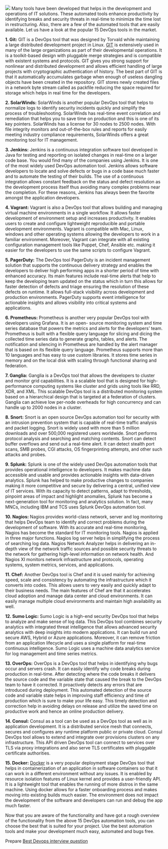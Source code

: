 ![](https://images.viblo.asia/9d473986-1d62-4abf-b3f1-c537fbde4178.jpg)
Many tools have been developed that helps in the development and operations of IT solutions. These automated tools enhance productivity by identifying breaks and security threats in real-time to minimize the time lost in restructuring. Also, there are a few of the automated tools that are easily available. Let us have a look at the popular 15 DevOps tools in the market.

**1. Git:** GIT is a DevOps tool that was designed by Torvald while maintaining a large distributed development project in Linux. [GIT](https://www.onlineinterviewquestions.com/git-interview-questions/) is extensively used in many of the large organizations as part of their developmental operations. It is a toolkit-based design with pluggable merge strategies and is compatible with existent systems and protocols. GIT gives you strong support for nonlinear and distributed development and allows efficient handling of large projects with cryptographic authentication of history. The best part of GIT is that it automatically accumulates garbage when enough of useless dangling objects have been created in the repository. GIT stores newly created files in a network byte stream called as packfile reducing the space required for storage which helps in real time for the developers. 
 
**2. SolarWinds:** SolarWinds is another popular DevOps tool that helps to normalize logs to identify security incidents quickly and simplify the process of troubleshooting. SolarWinds has real-time event correlation and remediation that helps you to save time on production and this is one of its key pointers. SolarWinds has a license for 30 nodes to 2500 nodes. With file integrity monitors and out-of-the-box rules and reports for easily meeting industry compliance requirements, SolarWinds offers a great monitoring tool for IT management.

**3. Jenkins:** Jenkins is a continuous integration software tool developed in Java for testing and reporting on isolated changes in real-time on a larger code base. You would find many of the companies using Jenkins. It is one of the most widely used DevOps automation tool. Jenkins allows software developers to locate and solve defects or bugs in a code base much faster and to automate the testing of their builds. The use of a continuous integration allows constant feedback on the status and defect resolution as the development process itself thus avoiding many complex problems near the completion. For these reasons, Jenkins has always been the favorite amongst the application developers.
 
**4. Vagrant:** Vagrant is also a DevOps tool that allows building and managing virtual machine environments in a single workflow. It allows faster development of environment setup and increases productivity. It enables users to create and configure lightweight reproducible and portable development environments. Vagrant is compatible with Mac, Linux, windows and other operating systems allowing the developers to work in a familiar environment. Moreover, Vagrant can integrate with all existing configuration management tools like Puppet, Chef, Ansible etc. making it easier for the developers to use the same scripts to configure Vagrant.
 
**5. PagerDuty:** The DevOps tool PagerDuty is an incident management solution that supports the continuous delivery strategy and enables the developers to deliver high performing apps in a shorter period of time with enhanced accuracy. Its main features include real-time alerts that help to keep the developing team updated on the status which in turn this allows for faster detection of defects and triage ensuring the resolution of these defects on runtime. It allows full-stack visibility across development and production environments. PagerDuty supports event intelligence for actionable insights and allows visibility into critical systems and applications.

**6. Prometheus:** Prometheus is another very popular DevOps tool with developers using Grafana. It is an open- source monitoring system and time series database that powers the metrics and alerts for the developers’ team. Prometheus is built with a flexible query language for slicing and dicing the collected time series data to generate graphs, tables, and alerts. The notification and silencing in Prometheus are handled by the alert manager that is based on its flexible query language. Prometheus supports more than 10 languages and has easy to use custom libraries. It stores time series in memory and on the local disk with scaling through functional sharing and federation.

**7. Ganglia:** Ganglia is a DevOps tool that allows the developers to cluster and monitor grid capabilities. It is a scalable tool that is designed for high-performance computing systems like cluster and grids using tools like RRD, XDR, and XML. This scalable DevOps tool is a distributed monitoring system based on a hierarchical design that is targeted at a federation of clusters. Ganglia can achieve low per-node overheads for high concurrency and can handle up to 2000 nodes in a cluster.

**8. Snort:** Snort is an open source DevOps automation tool for security with an intrusion prevention system that is capable of real-time traffic analysis and packet logging. Snort is widely used with more than 5 million downloads and over 500,000 registered users worldwide. Snort performs protocol analysis and searching and matching contents. Snort can detect buffer overflows and send out a real-time alert. It can detect stealth port scans, SMB probes, CGI attacks, OS fingerprinting attempts, and other such attacks and probes.

**9. Splunk:** Splunk is one of the widely used DevOps automation tools that provides operational intelligence to developers. It makes machine data accessible and usable and provides actionable insights with data-driven analytics. Splunk has helped to make productive changes to companies making it more competitive and secure by delivering a central, unified view of IT services. With its capacity to detect patterns, adapt to thresholds, pinpoint areas of impact and highlight anomalies, Splunk has become a next-generation tool for monitoring and analytics solution. In fact, many MNCs, including IBM and TCS uses Splunk DevOps automation tool.

**10. Nagios:** Nagios provides world-class network, server and log monitoring that helps DevOps team to identify and correct problems during the development of software. With its accurate and real-time monitoring, Nagios has become the standard for IT monitoring tools. Nagios is applied in three major functions. Nagios log server helps in simplifying the process of searching log data. Nagios Network Analyzer helps in delivering an in-depth view of the network traffic sources and possible security threats to the network for gathering high-level information on network health. And Nagios XI monitors network infrastructure and protocols, operating systems, system metrics, services, and applications.

**11. Chef:** Another DevOps tool is Chef and it is used mainly for achieving speed, scale and consistency by automating the infrastructure which it converts into codes. This allows users to very easily and quickly adapt to their business needs. The main features of Chef are that it accelerates cloud adoption and manage data center and cloud environments. It can easily manage multiple cloud environments and maintain high availability as well.

**12. Sumo Logic:** Sumo Logic is a high-end security DevOps tool that helps to analyze and make sense of log data. This DevOps tool combines security analytics with integrated threat intelligence that allows advanced security analytics with deep insights into modern applications. It can build run and secure AWS, Hybrid or Azure applications. Moreover, it can remove friction from an application lifecycle and uses a single platform for real-time continuous intelligence. Sumo Logic uses a machine data analytics service for log management and time series metrics.

**13. OverOps:** OverOps is a DevOps tool that helps in identifying why bugs occur and servers crash. It can easily identify why code breaks during production in real-time. After detecting where the code breaks it delivers the source code and the variable state that caused the break to the DevOps team to have it corrected. It proactively detects any errors that are introduced during deployment. This automated detection of the source code and variable state helps in improving staff efficiency and time of production which is sure to make your life easy. This timely detection and correction help in avoiding delays on release and utilize the saved time on productive work and hence an online production delivery.

**14. Consul:** Consul as a tool can be used as a DevOps tool as well as in application development. It is a distributed service mesh that connects, secures and configures any runtime platform public or private cloud. Consul DevOps tool allows to extend and integrate over provisions clusters on any infrastructure. This API driven DevOps tool can connect to services over TLS via proxy integrations and also serve TLS certificates with pluggable certificate authorities.
 
**15. Docker:** [Docker](https://www.onlineinterviewquestions.com/docker-interview-questions/) is a very popular deployment stage DevOps tool that helps in containerization of an application in software containers so that it can work in a different environment without any issues. It is enabled by resource isolation features of Linux kernel and provides a user-friendly API. It is a lightweight tool that enables the running of more distros in the same machine. Using docker allows for a faster onboarding process and makes moving into existing builds much easier. The environment does not impact the development of the software and developers can run and debug the app much faster.

Now that you are aware of the functionality and have got a rough overview of the functionality from the above 15 DevOps automation tools, you can choose the best that is suited for your project. Use the best automation tools and make your development much easy, automated and bugs free.

Prepare [Best Devops interview question](https://www.onlineinterviewquestions.com/devops-interview-questions/)